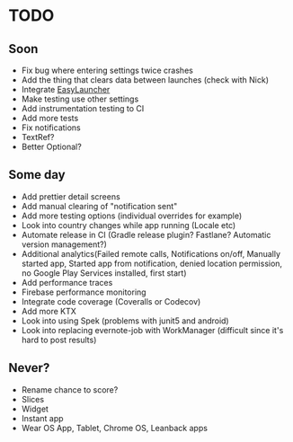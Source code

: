 # TODO

## Soon
* Fix bug where entering settings twice crashes
* Add the thing that clears data between launches (check with Nick)
* Integrate [EasyLauncher](https://github.com/akaita/easylauncher-gradle-plugin)
* Make testing use other settings
* Add instrumentation testing to CI
* Add more tests
* Fix notifications
* TextRef?
* Better Optional?

## Some day
* Add prettier detail screens
* Add manual clearing of "notification sent"
* Add more testing options (individual overrides for example)
* Look into country changes while app running (Locale etc)
* Automate release in CI (Gradle release plugin? Fastlane? Automatic version management?)
* Additional analytics(Failed remote calls, Notifications on/off, Manually started app, Started app from notification, denied location permission, no Google Play Services installed, first start)
* Add performance traces
* Firebase performance monitoring
* Integrate code coverage (Coveralls or Codecov)
* Add more KTX
* Look into using Spek (problems with junit5 and android)
* Look into replacing evernote-job with WorkManager (difficult since it's hard to post results)

## Never?
* Rename chance to score?
* Slices
* Widget
* Instant app
* Wear OS App, Tablet, Chrome OS, Leanback apps

